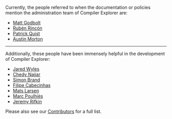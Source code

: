 Currently, the people referred to when the documentation or policies mention the administration team of Compiler
Explorer are:

- [Matt Godbolt](https://xania.org)
- [Rubén Rincón](https://rinconblanco.es)
- [Patrick Quist](https://github.com/partouf)
- [Austin Morton](https://github.com/apmorton)

---

Additionally, these people have been immensely helpful in the development of Compiler Explorer:

- [Jared Wyles](https://github.com/jaredwy)
- [Chedy Najjar](https://github.com/CppChedy)
- [Simon Brand](https://blog.tartanllama.xyz/)
- [Filipe Cabecinhas](https://github.com/filcab)
- [Mats Larsen](https://supergrecko.dev)
- [Marc Poulhiès](https://poulhies.fr)
- [Jeremy Rifkin](https://github.com/jeremy-rifkin)

Please also see our [Contributors](CONTRIBUTORS.md) for a full list.
